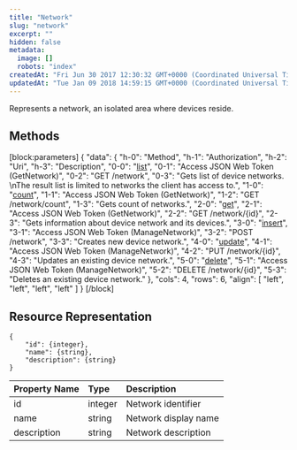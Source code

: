 ```yaml
---
title: "Network"
slug: "network"
excerpt: ""
hidden: false
metadata: 
  image: []
  robots: "index"
createdAt: "Fri Jun 30 2017 12:30:32 GMT+0000 (Coordinated Universal Time)"
updatedAt: "Tue Jan 09 2018 14:59:15 GMT+0000 (Coordinated Universal Time)"
---
```

Represents a network, an isolated area where devices reside.

## Methods

[block:parameters]
{
  "data": {
    "h-0": "Method",
    "h-1": "Authorization",
    "h-2": "Uri",
    "h-3": "Description",
    "0-0": "[list](doc:list-1)",
    "0-1": "Access JSON Web Token (GetNetwork)",
    "0-2": "GET /network",
    "0-3": "Gets list of device networks.  \nThe result list is limited to networks the client has access to.",
    "1-0": "[count](doc:count-1)",
    "1-1": "Access JSON Web Token (GetNetwork)",
    "1-2": "GET /network/count",
    "1-3": "Gets count of networks.",
    "2-0": "[get](doc:get-5)",
    "2-1": "Access JSON Web Token (GetNetwork)",
    "2-2": "GET /network/{id}",
    "2-3": "Gets information about device network and its devices.",
    "3-0": "[insert](doc:insert-2)",
    "3-1": "Access JSON Web Token (ManageNetwork)",
    "3-2": "POST /network",
    "3-3": "Creates new device network.",
    "4-0": "[update](doc:update-1)",
    "4-1": "Access JSON Web Token (ManageNetwork)",
    "4-2": "PUT /network/{id}",
    "4-3": "Updates an existing device network.",
    "5-0": "[delete](doc:delete-2)",
    "5-1": "Access JSON Web Token (ManageNetwork)",
    "5-2": "DELETE /network/{id}",
    "5-3": "Deletes an existing device network."
  },
  "cols": 4,
  "rows": 6,
  "align": [
    "left",
    "left",
    "left",
    "left"
  ]
}
[/block]


## Resource Representation

```text
{
    "id": {integer},
    "name": {string},
    "description": {string}
}
```

| Property Name | Type    | Description          |
| :------------ | :------ | :------------------- |
| id            | integer | Network identifier   |
| name          | string  | Network display name |
| description   | string  | Network description  |
